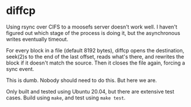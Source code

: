 # diffcp

Using rsync over CIFS to a moosefs server doesn't work well. I haven't
figured out which stage of the process is doing it, but the asynchronous
writes eventually timeout.

For every block in a file (default 8192 bytes), diffcp opens the
destination, seek(2)s to the end of the last offset, reads what's there, and
rewrites the block if it doesn't match the source. Then it closes the file
again, forcing a sync event. 

This is dumb. Nobody should need to do this. But here we are.

Only built and tested using Ubuntu 20.04, but there are extensive test
cases. Build using `make`, and test using `make test`.

